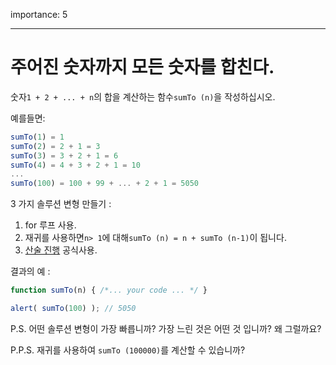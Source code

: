 importance: 5

---

# 주어진 숫자까지 모든 숫자를 합친다.

숫자`1 + 2 + ... + n`의 합을 계산하는 함수`sumTo (n)`을 작성하십시오.

예를들면:

```js no-beautify
sumTo(1) = 1
sumTo(2) = 2 + 1 = 3
sumTo(3) = 3 + 2 + 1 = 6
sumTo(4) = 4 + 3 + 2 + 1 = 10
...
sumTo(100) = 100 + 99 + ... + 2 + 1 = 5050
```

3 가지 솔루션 변형 만들기 :

1. for 루프 사용.
2. 재귀를 사용하면`n> 1`에 대해`sumTo (n) = n + sumTo (n-1)`이 됩니다.
3. [산술 진행](https://en.wikipedia.org/wiki/Arithmetic_progression) 공식사용.

결과의 예 :

```js
function sumTo(n) { /*... your code ... */ }

alert( sumTo(100) ); // 5050
```

P.S. 어떤 솔루션 변형이 가장 빠릅니까? 가장 느린 것은 어떤 것 입니까? 왜 그럴까요?

P.P.S. 재귀를 사용하여 `sumTo (100000)`를 계산할 수 있습니까?
